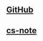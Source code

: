 
## [GitHub](https://github.com/mengxianbin)

## [cs-note](https://mengxianbin.github.io/cs-note/content)
